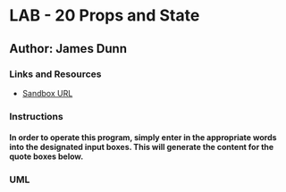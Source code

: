 # LAB - 20 Props and State

## Author: James Dunn

### Links and Resources

- [Sandbox URL](https://codesandbox.io/s/meme-generator-1oqrg)

### Instructions

#### In order to operate this program, simply enter in the appropriate words into the designated input boxes. This will generate the content for the quote boxes below.

### UML
